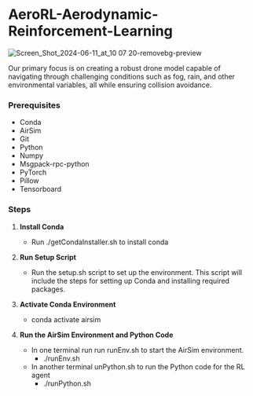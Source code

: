 # AeroRL-Aerodynamic-Reinforcement-Learning
![Screen_Shot_2024-06-11_at_10 07 20-removebg-preview](https://github.com/ScriptServants/AeroRL-Aerodynamic-Reinforcement-Learning-/assets/172327968/08ac8c97-ee26-4f9d-af53-0fb62ee9623f)

Our primary focus is on creating a robust drone model capable of navigating through challenging conditions such as fog, rain, and other environmental variables, all while ensuring collision avoidance.


### Prerequisites
- Conda
- AirSim
- Git
- Python
- Numpy
- Msgpack-rpc-python
- PyTorch
- Pillow
- Tensorboard

### Steps
1. **Install Conda**
   - Run ./getCondaInstaller.sh to install conda
   
2. **Run Setup Script**
   - Run the setup.sh script to set up the environment. This script will include the steps for setting up Conda and installing required     
   packages.

3. **Activate Conda Environment**
   - conda activate airsim

4. **Run the AirSim Environment and Python Code**
   
   - In one terminal run run runEnv.sh to start the AirSim environment.
      - ./runEnv.sh
   - In another terminal unPython.sh to run the Python code for the RL agent
      - ./runPython.sh
